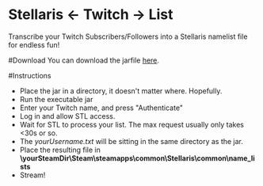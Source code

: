 # Stellaris <- Twitch -> List

Transcribe your Twitch Subscribers/Followers into a Stellaris namelist file for endless fun!

#Download
You can download the jarfile [here](https://www.dropbox.com/s/3pzisl58a2t1489/STL.jar?dl=1).


#Instructions
* Place the jar in a directory, it doesn't matter where. Hopefully.
* Run the executable jar
* Enter your Twitch name, and press "Authenticate"
* Log in and allow STL access.
* Wait for STL to process your list. The max request usually only takes <30s or so.
* The *yourUsername.txt* will be sitting in the same directory as the jar.
* Place the resulting file in **\yourSteamDir\Steam\steamapps\common\Stellaris\common\name_lists**
* Stream!

